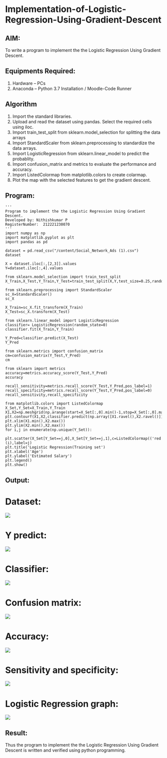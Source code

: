 # Implementation-of-Logistic-Regression-Using-Gradient-Descent

## AIM:
To write a program to implement the the Logistic Regression Using Gradient Descent.

## Equipments Required:
1. Hardware – PCs
2. Anaconda – Python 3.7 Installation / Moodle-Code Runner

## Algorithm
1. Import the standard libraries.
2. Upload and read the dataset using pandas. Select the required cells using iloc.
3. Import train_test_split from sklearn.model_selection for splitting the data arrays
4. Import StandardScaler from sklearn.preprocessing to standardize the data arrays.
5. Import LogisticRegression from sklearn.linear_model to predict the probablity.
6. Import confusion_matrix and metrics to evaluate the performance and accuracy.
7. Import ListedColormap from matplotlib.colors to create colarmap.
8. Plot the map with the selected features to get the gradient descent.

## Program:
```
'''
Program to implement the the Logistic Regression Using Gradient Descent.
Developed by: Nithishkumar P
RegisterNumber:  212221230070
'''
import numpy as np
import matplotlib.pyplot as plt
import pandas as pd

dataset = pd.read_csv("/content/Social_Network_Ads (1).csv")
dataset

X = dataset.iloc[:,[2,3]].values
Y=dataset.iloc[:,4].values

from sklearn.model_selection import train_test_split
X_Train,X_Test,Y_Train,Y_Test=train_test_split(X,Y,test_size=0.25,random_state=0)

from sklearn.preprocessing import StandardScaler
sc_X=StandardScaler()
sc_X

X_Train=sc_X.fit_transform(X_Train)
X_Test=sc_X.transform(X_Test)

from sklearn.linear_model import LogisticRegression
classifier= LogisticRegression(random_state=0)
classifier.fit(X_Train,Y_Train)

Y_Pred=classifier.predict(X_Test)
Y_Pred

from sklearn.metrics import confusion_matrix
cm=confusion_matrix(Y_Test,Y_Pred)
cm

from sklearn import metrics
accuracy=metrics.accuracy_score(Y_Test,Y_Pred)
accuracy

recall_sensitivity=metrics.recall_score(Y_Test,Y_Pred,pos_label=1)
recall_specificity=metrics.recall_score(Y_Test,Y_Pred,pos_label=0)
recall_sensitivity,recall_specificity

from matplotlib.colors import ListedColormap
X_Set,Y_Set=X_Train,Y_Train
X1,X2=np.meshgrid(np.arange(start=X_Set[:,0].min()-1,stop=X_Set[:,0].max()+1,step=0.01),np.arange(start=X_Set[:,1].min()-1,stop=X_Set[:,1].max()+1,step=0.01))
plt.contourf(X1,X2,classifier.predict(np.array([X1.ravel(),X2.ravel()]).T).reshape(X1.shape),alpha=0.75,cmap=ListedColormap(('red','green')))
plt.xlim(X1.min(),X2.max())
plt.ylim(X2.min(),X2.max())
for i,j in enumerate(np.unique(Y_Set)):
  plt.scatter(X_Set[Y_Set==j,0],X_Set[Y_Set==j,1],c=ListedColormap(('red','green'))(i),label=j)
plt.title('Logistic Regression(Training set')
plt.xlabel('Age')
plt.ylabel('Estimated Salary')
plt.legend()
plt.show()

```
## Output:
# Dataset:
![](data.PNG)
# Y predict:
![](ypredict.PNG)
# Classifier:
![](classifier.PNG)
# Confusion matrix:
![](confusion.PNG)
# Accuracy:
![](accuracy.PNG)
# Sensitivity and specificity:
![](senseandspec.PNG)
# Logistic Regression graph:
![](graph.PNG)
## Result:
Thus the program to implement the the Logistic Regression Using Gradient Descent is written and verified using python programming.

